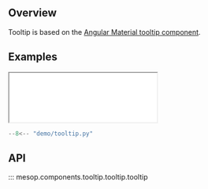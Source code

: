 ## Overview

Tooltip is based on the [Angular Material tooltip component](https://material.angular.io/components/tooltip/overview).

## Examples

<iframe class="component-demo" src="/demo/?demo=tooltip" style="height: 100px"></iframe>

```python
--8<-- "demo/tooltip.py"
```

## API

::: mesop.components.tooltip.tooltip.tooltip
